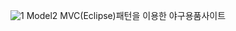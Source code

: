 ![1](https://github.com/user-attachments/assets/a1643de7-ce16-40f0-befc-03ffba4f1a4f)
Model2 MVC(Eclipse)패턴을 이용한 야구용품사이트
